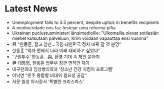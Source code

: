 # Latest News
-  Unemployment falls to 3.5 percent, despite uptick in benefits recipients
-  A mediocridade nos faz festejar uma reforma pífia
-  Ukrainan puolustusministeri länsimedioille: "Ulkomailla olevat sotilasiän miehet kutsutaan palveluun, Krim voidaan vapauttaa ensi vuonna"
-  與 “한동훈, 젊고 참신…국힘·대한민국 정치 바꿔 갈 것 분명”
-  한동훈 “약자 편에서 나라 미래 대비하고 싶었다”
-  ‘구원투수’ 한동훈…與, 환영·기대 속 제안 쏟아져
-  尹 대통령, 한동훈 법무부 장관 면직안 재가
-  대구한의대 임상병리학과 ‘청소년 건강 지킴이 프로그램’
-  이낙연 “민주 통합형 비대위 필요성 공감”
-  서문·칠성 야시장서 ‘특별한 크리스마스’
